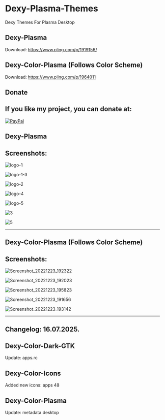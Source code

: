 # Dexy-Plasma-Themes

Dexy Themes For Plasma Desktop

Dexy-Plasma
-----------

Download: https://www.pling.com/p/1919156/

Dexy-Color-Plasma (Follows Color Scheme)
------------------------------------------

Download: https://www.pling.com/p/1964011


<html>
  <head>
    <meta charset="utf-8" />
  </head>
  <body>
    <h2>Donate</h2>
    <h2>If you like my project, you can donate at:</h2>
    <a href="https://www.paypal.com/paypalme/VesnaLazic">
    <img src="PayPal.png" alt="PayPal" />
    </a>
  </body>
</html>



Dexy-Plasma
-----------

Screenshots:
-------------

![logo-1](https://github.com/user-attachments/assets/065ccf6b-9fae-421f-bbed-d55ab1a824a6)

![logo-1-3](https://github.com/user-attachments/assets/7145f674-0cc5-46ba-9283-bb212704aca2)

![logo-2](https://github.com/user-attachments/assets/ca300869-183c-4c04-931d-021108cfb059)

![logo-4](https://github.com/user-attachments/assets/e406a575-ae2d-480a-ac52-495225cb1df3)

![logo-5](https://github.com/user-attachments/assets/7ddaf889-6849-4100-8664-49b930d5efe9)

![3](https://user-images.githubusercontent.com/45247573/195152653-59a47253-3cb7-45da-9370-a6db56353748.png)

![5](https://user-images.githubusercontent.com/45247573/195153860-b5fc4561-c575-48ce-b125-b696af247810.png)
______________________________________________________________________________________________________________


Dexy-Color-Plasma (Follows Color Scheme)
----------------------------------------

Screenshots:
-------------

![Screenshot_20221223_192322](https://user-images.githubusercontent.com/45247573/209803033-b66af263-f4eb-47a7-a4cf-edecb7821e63.jpg)

![Screenshot_20221223_192023](https://user-images.githubusercontent.com/45247573/209803076-abb07881-a35a-411e-8278-df65b3e7f119.jpg)

![Screenshot_20221223_195823](https://user-images.githubusercontent.com/45247573/209803103-98b8415e-54f9-449b-92e6-3726513b4069.jpg)

![Screenshot_20221223_191656](https://user-images.githubusercontent.com/45247573/209803882-ed7ee166-a0e7-4aa4-a952-790ea60b4fac.png)

![Screenshot_20221223_193142](https://user-images.githubusercontent.com/45247573/209803243-fc053caa-0fb8-4add-a7ec-0a368c2d40f6.jpg)

______________________________________________________________________________________________________________________________________


Changelog: 16.07.2025.
------------------------

Dexy-Color-Dark-GTK
--------------------

Update: apps.rc

Dexy-Color-Icons
----------------

Added new icons: apps 48

Dexy-Color-Plasma
-----------------

Update: metadata.desktop

















